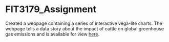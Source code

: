 # FIT3179_Assignment

Created a webpage containing a series of interactive vega-lite charts. The webpage tells a data story about the impact of cattle on global greenhouse gas emissions and is available for view [here](https://ishaan-gupta-au.github.io/FIT3179_Assignment/).
